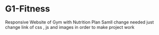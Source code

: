 # G1-Fitness
Responsive Website of Gym with Nutrition Plan
Samll change needed just change link of css , js and images in order to make project work
